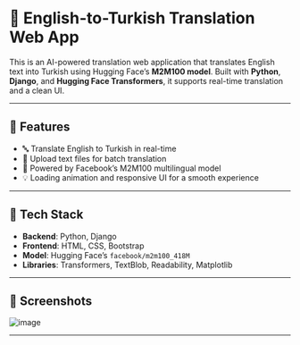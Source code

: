 # 📝 English-to-Turkish Translation Web App

This is an AI-powered translation web application that translates English text into Turkish using Hugging Face’s **M2M100 model**. Built with **Python**, **Django**, and **Hugging Face Transformers**, it supports real-time translation and a clean UI.



---

## 🚀 Features

- 🔤 Translate English to Turkish in real-time
- 📄 Upload text files for batch translation
- 🤖 Powered by Facebook’s M2M100 multilingual model
- 💡 Loading animation and responsive UI for a smooth experience

---

## 🧰 Tech Stack

- **Backend**: Python, Django
- **Frontend**: HTML, CSS, Bootstrap
- **Model**: Hugging Face’s `facebook/m2m100_418M`
- **Libraries**: Transformers, TextBlob, Readability, Matplotlib

---

## 📸 Screenshots
![image](https://github.com/user-attachments/assets/50fa5ed4-767e-444e-8092-a8ba55bab0e5)


---


